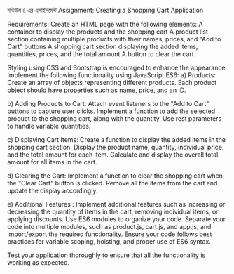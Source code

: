 মডিউল ৪ এর এসাইনমেন্ট
Assignment: Creating a Shopping Cart Application

Requirements:
Create an HTML page with the following elements:
A container to display the products and the shopping cart
A product list section containing multiple products with their names, prices, and "Add to Cart" buttons
A shopping cart section displaying the added items, quantities, prices, and the total amount
A button to clear the cart

Styling using CSS and Bootstrap is encouraged to enhance the appearance.
Implement the following functionality using JavaScript ES6:
a) Products:
Create an array of objects representing different products. Each product object should have properties such as name, price, and an ID.

b) Adding Products to Cart:
Attach event listeners to the "Add to Cart" buttons to capture user clicks.
Implement a function to add the selected product to the shopping cart, along with the quantity. Use rest parameters to handle variable quantities.

c) Displaying Cart Items:
Create a function to display the added items in the shopping cart section.
Display the product name, quantity, individual price, and the total amount for each item.
Calculate and display the overall total amount for all items in the cart.

d) Clearing the Cart:
Implement a function to clear the shopping cart when the "Clear Cart" button is clicked.
Remove all the items from the cart and update the display accordingly.

e) Additional Features :
Implement additional features such as increasing or decreasing the quantity of items in the cart, removing individual items, or applying discounts.
Use ES6 modules to organize your code. Separate your code into multiple modules, such as product.js, cart.js, and app.js, and import/export the required functionality.
Ensure your code follows best practices for variable scoping, hoisting, and proper use of ES6 syntax.

Test your application thoroughly to ensure that all the functionality is working as expected.
